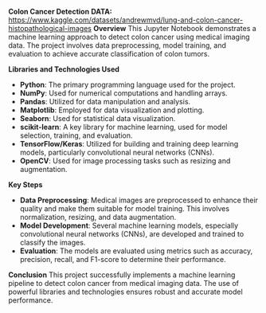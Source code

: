 **Colon Cancer Detection**
**DATA:**  https://www.kaggle.com/datasets/andrewmvd/lung-and-colon-cancer-histopathological-images
**Overview**
This Jupyter Notebook demonstrates a machine learning approach to detect colon cancer using medical imaging data. The project involves data preprocessing, model training, and evaluation to achieve accurate classification of colon tumors.

**Libraries and Technologies Used**
- **Python**: The primary programming language used for the project.
- **NumPy**: Used for numerical computations and handling arrays.
- **Pandas**: Utilized for data manipulation and analysis.
- **Matplotlib**: Employed for data visualization and plotting.
- **Seaborn**: Used for statistical data visualization.
- **scikit-learn**: A key library for machine learning, used for model selection, training, and evaluation.
- **TensorFlow/Keras**: Utilized for building and training deep learning models, particularly convolutional neural networks (CNNs).
- **OpenCV**: Used for image processing tasks such as resizing and augmentation.

**Key Steps**
- **Data Preprocessing**: Medical images are preprocessed to enhance their quality and make them suitable for model training. This involves normalization, resizing, and data augmentation.
- **Model Development**: Several machine learning models, especially convolutional neural networks (CNNs), are developed and trained to classify the images.
- **Evaluation**: The models are evaluated using metrics such as accuracy, precision, recall, and F1-score to determine their performance.

**Conclusion**
This project successfully implements a machine learning pipeline to detect colon cancer from medical imaging data. The use of powerful libraries and technologies ensures robust and accurate model performance.
